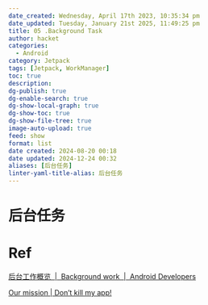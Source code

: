 ```yaml
---
date_created: Wednesday, April 17th 2023, 10:35:34 pm
date_updated: Tuesday, January 21st 2025, 11:49:25 pm
title: 05 .Background Task
author: hacket
categories:
  - Android
category: Jetpack
tags: [Jetpack, WorkManager]
toc: true
description: 
dg-publish: true
dg-enable-search: true
dg-show-local-graph: true
dg-show-toc: true
dg-show-file-tree: true
image-auto-upload: true
feed: show
format: list
date created: 2024-08-20 00:18
date updated: 2024-12-24 00:32
aliases: [后台任务]
linter-yaml-title-alias: 后台任务
---
```


# 后台任务

# Ref

[后台工作概览  |  Background work  |  Android Developers](https://developer.android.com/develop/background-work/background-tasks)

[Our mission | Don’t kill my app!](https://dontkillmyapp.com/problem)
